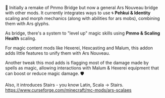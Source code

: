 🌟 Initially a remake of Pmmo Bridge but now a general Ars Nouveau bridge with other mods. It currently integrates ways to use 🌀 **Pehkui & Identity** scaling and morph mechanics (along with abilities for ars mobs), combining them with Ars glyphs.

As bridge, there's a system to "level up" magic skills using **Pmmo & Scaling Health** scaling.

For magic content mods like Hexerei, Hexcasting and Malum, this addon adds little features to unify them with Ars Nouveau. 

Another tweak this mod adds is flagging most of the damage made by spells as magic, allowing interactions with Malum & Hexerei equipment that can boost or reduce magic damage. 🛡️

Also, it introduces Stairs - you know Latin, Scala -> Stairs.
https://www.curseforge.com/minecraft/mc-mods/ars-scalaes